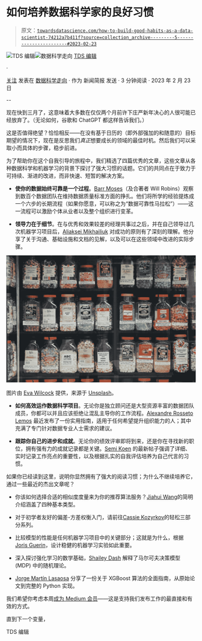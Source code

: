# 如何培养数据科学家的良好习惯

> 原文：[`towardsdatascience.com/how-to-build-good-habits-as-a-data-scientist-74212a7b411f?source=collection_archive---------5-----------------------#2023-02-23`](https://towardsdatascience.com/how-to-build-good-habits-as-a-data-scientist-74212a7b411f?source=collection_archive---------5-----------------------#2023-02-23)

[](https://towardsdatascience.medium.com/?source=post_page-----74212a7b411f--------------------------------)![TDS 编辑](https://towardsdatascience.medium.com/?source=post_page-----74212a7b411f--------------------------------)[](https://towardsdatascience.com/?source=post_page-----74212a7b411f--------------------------------)![数据科学走向](https://towardsdatascience.com/?source=post_page-----74212a7b411f--------------------------------) [TDS 编辑](https://towardsdatascience.medium.com/?source=post_page-----74212a7b411f--------------------------------)

·

[关注](https://medium.com/m/signin?actionUrl=https%3A%2F%2Fmedium.com%2F_%2Fsubscribe%2Fuser%2F7e12c71dfa81&operation=register&redirect=https%3A%2F%2Ftowardsdatascience.com%2Fhow-to-build-good-habits-as-a-data-scientist-74212a7b411f&user=TDS+Editors&userId=7e12c71dfa81&source=post_page-7e12c71dfa81----74212a7b411f---------------------post_header-----------) 发表在 [数据科学走向](https://towardsdatascience.com/?source=post_page-----74212a7b411f--------------------------------) · 作为 新闻简报 发送 · 3 分钟阅读 · 2023 年 2 月 23 日 [](https://medium.com/m/signin?actionUrl=https%3A%2F%2Fmedium.com%2F_%2Fvote%2Ftowards-data-science%2F74212a7b411f&operation=register&redirect=https%3A%2F%2Ftowardsdatascience.com%2Fhow-to-build-good-habits-as-a-data-scientist-74212a7b411f&user=TDS+Editors&userId=7e12c71dfa81&source=-----74212a7b411f---------------------clap_footer-----------)

--

[](https://medium.com/m/signin?actionUrl=https%3A%2F%2Fmedium.com%2F_%2Fbookmark%2Fp%2F74212a7b411f&operation=register&redirect=https%3A%2F%2Ftowardsdatascience.com%2Fhow-to-build-good-habits-as-a-data-scientist-74212a7b411f&source=-----74212a7b411f---------------------bookmark_footer-----------)

现在快到三月了，这意味着大多数在仅仅两个月前许下庄严新年决心的人很可能已经放弃了。（无论如何，谷歌和 ChatGPT 都这样告诉我们。）

这是否值得绝望？恰恰相反——在没有基于日历的（即外部强加的和随意的）目标期望的情况下，现在是反思我们*真正*想要成长的领域的最佳时机。然后我们可以采取小而具体的步骤，稳步前进。

为了帮助你在这个自我引导的旅程中，我们精选了四篇优秀的文章，这些文章从各种数据科学和机器学习的背景下探讨了强大习惯的话题。它们的共同点在于致力于可持续、渐进的改进，而非快速、短暂的解决方案。

+   **使你的数据始终可靠是一个过程**。[Barr Moses](https://medium.com/u/2818bac48708?source=post_page-----74212a7b411f--------------------------------)（及合著者 Will Robins）观察到数百个数据团队在维持数据质量标准方面的挣扎。他们将所学的经验提炼成一个六步的长期流程（如果你愿意，可以称之为“数据可靠性马拉松”）——这一流程可以激励个体从业者以及整个组织进行变革。

+   **领导力在于细节**。在与优秀和效果较差的经理共事过之后，并在自己领导过几次机器学习项目后，[Aliaksei Mikhailiuk](https://medium.com/u/30bef13bba71?source=post_page-----74212a7b411f--------------------------------) 对成功的原则有了深刻的理解。他分享了关于沟通、基础设施和文档的见解，以及可以在这些领域中改进的实际步骤。

![](img/77baffe945cce07914583896c082f529.png)

图片由 [Eva Wilcock](https://unsplash.com/@evawilcock?utm_source=medium&utm_medium=referral) 提供，来源于 [Unsplash](https://unsplash.com/?utm_source=medium&utm_medium=referral)。

+   **如何高效运作数据科学项目**。无论你是独立顾问还是大型资源丰富的数据团队成员，你都可以并且应该拒绝让混乱主导你的工作流程。[Alexandre Rosseto Lemos](https://medium.com/u/de43cc058e79?source=post_page-----74212a7b411f--------------------------------) 最近发布了一份实用指南，适用于任何希望提升组织能力的人；其中充满了专门针对数据专业人士需求的建议。

+   **跟踪你自己的进步和成就**。无论你的绩效评审即将到来，还是你在寻找新的职位，拥有强有力的成就记录都是关键。[Semi Koen](https://medium.com/u/aabf98f9b9a?source=post_page-----74212a7b411f--------------------------------) 的最新帖子强调了详细、实时记录工作亮点的重要性，以及根据扎实的自我评估培养为自己代言的习惯。

如果你已经读到这里，说明你显然拥有了强大的阅读习惯；为什么不继续培养它，通过一些最近的杰出文章呢？

+   你该如何选择合适的相似度度量来为你的推荐算法服务？[Jiahui Wang](https://medium.com/u/4037e6e33535?source=post_page-----74212a7b411f--------------------------------)的简明介绍涵盖了四种基本类型。

+   对于初学者友好的偏差-方差权衡入门，请前往[Cassie Kozyrkov](https://medium.com/u/2fccb851bb5e?source=post_page-----74212a7b411f--------------------------------)的轻松三部分系列。

+   比较模型的性能是任何机器学习项目中的关键部分；这就是为什么，根据[Joris Guerin](https://medium.com/u/c2fba9c25ca1?source=post_page-----74212a7b411f--------------------------------)，设计稳健的机器学习实验如此重要。

+   深入探讨强化学习的数学基础，[Shailey Dash](https://medium.com/u/c4fe44a8e55d?source=post_page-----74212a7b411f--------------------------------) 解释了马尔可夫决策模型 (MDP) 中的随机理论。

+   [Jorge Martín Lasaosa](https://medium.com/u/dd62b41dbbf5?source=post_page-----74212a7b411f--------------------------------) 分享了一份关于 XGBoost 算法的全面指南，从原始论文到完整的 Python 实现。

我们希望你考虑本周[成为 Medium 会员](https://bit.ly/tds-membership)——这是支持我们发布工作的最直接和有效的方式。

直到下一个变量，

TDS 编辑

